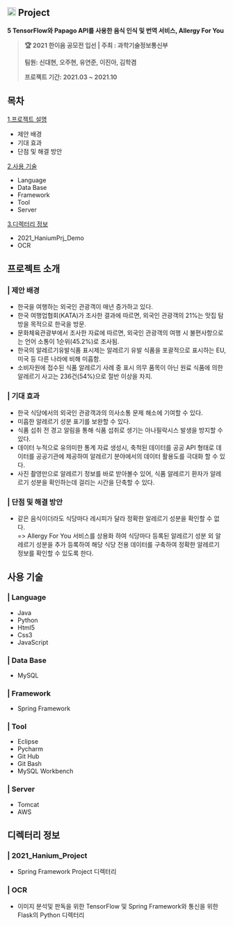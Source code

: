 ## <img width=20px src=https://user-images.githubusercontent.com/42789819/115147514-42221300-a096-11eb-9526-a68b8094f79c.png>  Project
**5	TensorFlow와 Papago API를 사용한 음식 인식 및 번역 서비스, Allergy For You**
> **🏆  2021 한이음 공모전 입선 | 주최 : 과학기술정보통신부**
> 
> **팀원: 신대현, 오주현, 유연준, 이진아, 김학겸**  
> 
> **프로젝트 기간: 2021.03 ~ 2021.10**  
## 목차
[1.프로젝트 설명](#프로젝트-설명)
* 제안 배경
* 기대 효과
* 단점 및 해결 방안
  
[2.사용 기술](#솔루션에-사용된-기술-및-버전)
*  Language
*  Data Base
*  Framework
*  Tool
*  Server
  
[3.디렉터리 정보](#디렉터리-정보)
* 2021_HaniumPrj_Demo
* OCR<br>
  

## 프로젝트 소개
### | 제안 배경
* 한국을 여행하는 외국인 관광객이 매년 증가하고 있다.
* 한국 여행업협회(KATA)가 조사한 결과에 따르면, 외국인 관광객의 21%는 맛집 탐방을 목적으로 한국을 방문.
* 문화체육관광부에서 조사한 자료에 따르면, 외국인 관광객의 여행 시 불편사항으로는 언어 소통이 1순위(45.2%)로 조사됨.
* 한국의 알레르기유발식품 표시제는 알레르기 유발 식품을 포괄적으로 표시하는 EU, 미국 등 다른 나라에 비해 미흡함.
* 소비자원에 접수된 식품 알레르기 사례 중 표시 의무 품목이 아닌 원료 식품에 의한 알레르기 사고는 236건(54%)으로 절반 이상을 차지.
### | 기대 효과
* 한국 식당에서의 외국인 관광객과의 의사소통 문제 해소에 기여할 수 있다.
* 미흡한 알레르기 성분 표기를 보완할 수 있다.
* 식품 섭취 전 경고 알림을 통해 식품 섭취로 생기는 아나필락시스 발생을 방지할 수 있다.
* 데이터 누적으로 유의미한 통계 자료 생성시, 축척된 데이터를 공공 API 형태로 데이터를 공공기관에 제공하여 알레르기 분야에서의 데이터 활용도를 극대화 할 수 있다.
* 사진 촬영만으로 알레르기 정보를 바로 받아볼수 있어, 식품 알레르기 환자가 알레르기 성분을 확인하는데 걸리는 시간을 단축할 수 있다.
### | 단점 및 해결 방안
* 같은 음식이더라도 식당마다 레시피가 달라 정확한 알레르기 성분을 확인할 수 없다. 
<br>=> Allergy For You 서비스를 상용화 하여 식당마다 등록된 알레르기 성분 외 알레르기 성분을 추가 등록하여 해당 식당 전용 데이터를 구축하여 정확한 알레르기 정보를 확인할 수 있도록 한다.
## 사용 기술
### | Language 
* Java 
* Python 
* Html5
* Css3
* JavaScript
### | Data Base
* MySQL 
### | Framework
* Spring Framework 
### | Tool
* Eclipse
* Pycharm
* Git Hub
* Git Bash
* MySQL Workbench
### | Server
* Tomcat 
* AWS
## 디렉터리 정보
### | 2021_Hanium_Project
* Spring Framework Project 디렉터리
### | OCR
* 이미지 분석및 판독을 위한 TensorFlow 및 Spring Framework와 통신을 위한 Flask의 Python 디렉터리

